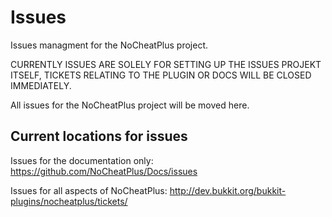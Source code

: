 # Issues
Issues managment for the NoCheatPlus project.

CURRENTLY ISSUES ARE SOLELY FOR SETTING UP THE ISSUES PROJEKT ITSELF, TICKETS RELATING TO THE PLUGIN OR DOCS WILL BE CLOSED IMMEDIATELY.

All issues for the NoCheatPlus project will be moved here.

## Current locations for issues

Issues for the documentation only:
https://github.com/NoCheatPlus/Docs/issues

Issues for all aspects of NoCheatPlus:
http://dev.bukkit.org/bukkit-plugins/nocheatplus/tickets/
